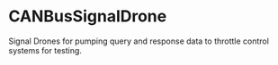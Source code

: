 # CANBusSignalDrone
Signal Drones for pumping query and response data to throttle control systems for testing. 

